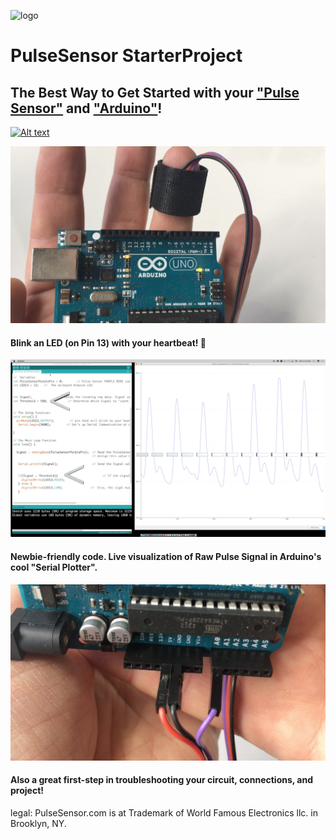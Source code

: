 ![logo](https://avatars0.githubusercontent.com/u/7002937?v=3&s=200)
# PulseSensor  StarterProject
## The Best Way to Get Started with your <a href="http://www.pulsesensor.com"> "Pulse Sensor"</a> and <a href="http://arduino.cc/"> "Arduino"</a>! 

[![Alt text](https://img.youtube.com/vi/VID/0.jpg)](https://www.youtube.com/watch?v=VID)


![Arduino PulseSensor](Arduino-LEDonPin13-PulseSensor-Pic.jpg)
#### Blink an LED (on Pin 13) with your heartbeat!  💓

![ScreenShot](screenshot-threshold-arrows.png)
#### Newbie-friendly code.   Live visualization of Raw Pulse Signal in Arduino's cool "Serial Plotter".

![Arduino PulseSensor](connections.png)
#### Also a great first-step in troubleshooting your circuit, connections, and project!



legal:  PulseSensor.com is at Trademark of World Famous Electronics llc. in Brooklyn, NY. 
